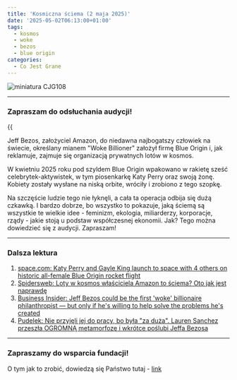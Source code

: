 ```yaml
---
title: 'Kosmiczna ściema (2 maja 2025)'
date: '2025-05-02T06:13:00+01:00'
tags:
  - kosmos
  - woke
  - bezos
  - blue origin
categories:
  - Co Jest Grane
---
```


![miniatura CJG108](/uploads/CJG_109.png)

---

### Zapraszam do odsłuchania audycji!

{{<audio src="audio/LONG CJG_109.mp3">}}

Jeff Bezos, założyciel Amazon, do niedawna najbogatszy człowiek na świecie, określany mianem "Woke Billioner" założył firmę Blue Origin i, jak reklamuje, zajmuje się organizacją prywatnych lotów w kosmos. 

W kwietniu 2025 roku pod szyldem Blue Origin wpakowano w rakietę sześć celebrytek-aktywistek, w tym piosenkarkę Katy Perry oraz swoją żonę. Kobiety zostały wysłane na niską orbite, wróciły i zrobiono z tego szopkę. 

Na szczęście ludzie tego nie łyknęli, a cała ta operacja odbija się dużą czkawką. I bardzo dobrze, bo wszystko to pokazuje, jaką ściemą są wszystkie te wielkie idee - feminizm, ekologia, miliarderzy, korporacje, rządy - jakie stoją u podstaw współczesnej ekonomii. Jak? Tego można dowiedzieć się z audycji. Zapraszam! 

---

### Dalsza lektura

1. [space.com: Katy Perry and Gayle King launch to space with 4 others on historic all-female Blue Origin rocket flight](https://www.space.com/space-exploration/private-spaceflight/katy-perry-and-gayle-king-launch-to-space-with-4-others-on-historic-all-female-blue-origin-rocket-flight)
2. [Spidersweb: Loty w kosmos właściciela Amazon to ściema? Oto jak jest naprawdę](https://spidersweb.pl/2025/04/loty-w-kosmos-wlasciciela-amazon-to-sciema-oto-jest-naprawde.html)
3. [Business Insider: Jeff Bezos could be the first 'woke' billionaire philanthropist — but only if he's willing to help solve the problems he's created](https://www.businessinsider.com/jeff-bezos-woke-billionaire-philanthropist-2018-9?IR=T)
4. [Pudelek: Nie przyjęli jej do pracy, bo była "za duża". Lauren Sanchez przeszła OGROMNĄ metamorfozę i wkrótce poślubi Jeffa Bezosa](https://www.pudelek.pl/nie-przyjeli-jej-do-pracy-bo-byla-za-duza-dzis-lauren-sanchez-jest-narzeczona-jeffa-bezosa-i-ma-na-koncie-miliardy-stare-zdjecia-6965134037572288a)

---

### Zapraszamy do wsparcia fundacji!

O tym jak to zrobić, dowiedzą się Państwo tutaj - [link](https://audycje.com.pl/posts/wsparcie/)